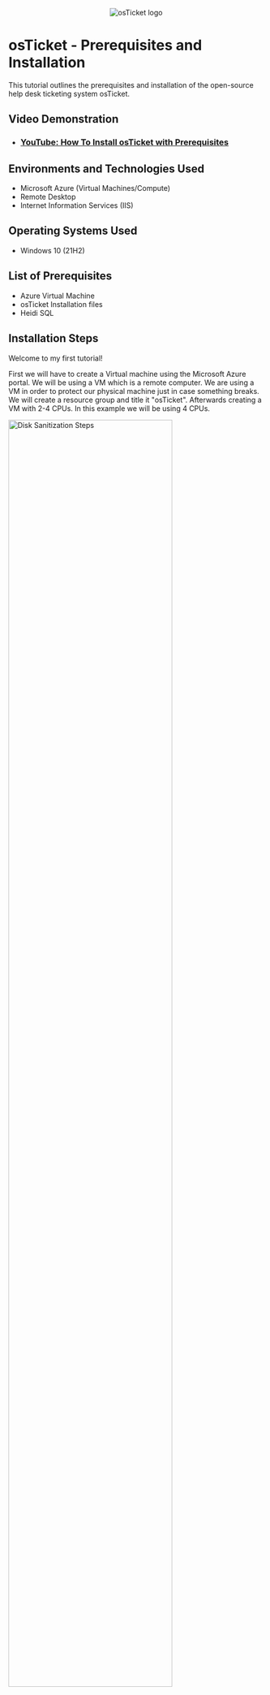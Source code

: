 <p align="center">
<img src="https://i.imgur.com/Clzj7Xs.png" alt="osTicket logo"/>
</p>

<h1>osTicket - Prerequisites and Installation</h1>
This tutorial outlines the prerequisites and installation of the open-source help desk ticketing system osTicket.<br />


<h2>Video Demonstration</h2>

- ### [YouTube: How To Install osTicket with Prerequisites](https://www.youtube.com)

<h2>Environments and Technologies Used</h2>

- Microsoft Azure (Virtual Machines/Compute)
- Remote Desktop
- Internet Information Services (IIS)

<h2>Operating Systems Used </h2>

- Windows 10</b> (21H2)

<h2>List of Prerequisites</h2>

- Azure Virtual Machine
- osTicket Installation files
- Heidi SQL

<h2>Installation Steps</h2>

Welcome to my first tutorial!

First we will have to create a Virtual machine using the Microsoft Azure portal. We will be using a VM which is a remote computer. We are using a VM in order to protect our physical machine just in case something breaks. We will create a resource group and title it "osTicket". Afterwards creating a VM with 2-4 CPUs. In this example we will be using 4 CPUs.

<p>
<img src="https://i.imgur.com/DZyFdnX.png" height="80%" width="80%" alt="Disk Sanitization Steps"/>
</p>
<p>
Next simply connect to your newly created VM (Virtual Machine) using RDC (Remote DesktopConnection) using the public IPv4 address. If you are a Mac user you will have to download Microsoft RDC.
<p>
<img src="https://i.imgur.com/uLVKzxS.png" height="80%" width="80%" alt="Disk Sanitization Steps"/>
</p>
<p>
  <p>
<img src="https://imgur.com/a/NuvaxuZ" height="80%" width="80%" alt="Disk Sanitization Steps"/>
</p>
<p>

<h2>Installation Steps</h2>

Enable IIS (Internet Information Services)

Install  Web Platform Installer

Install MySQL

Set up User Name and Password

<p>
<img src="https://i.imgur.com/DJmEXEB.png" height="80%" width="80%" alt="Disk Sanitization Steps"/>
</p>
<p>




<p>
<img src="https://i.imgur.com/DJmEXEB.png" height="80%" width="80%" alt="Disk Sanitization Steps"/>
</p>
Now that you are connected to your VM you will have to enable IIS. Simply access the control panel then select uninstall a program. Off to the left select "Turn windows features on/off". A list will appear then you will enable Internet Information Services.
<p>
<p>
<img src="https://i.imgur.com/OPaIGoN.png" height="80%" width="80%" alt="Disk Sanitization Steps"/>
</p>
<p>
<p>
<img src="https://i.imgur.com/DJmEXEB.png" height="80%" width="80%" alt="Disk Sanitization Steps"/>
</p>
<p>

Furthermore, Now that we have enabled IIS we need to install Web Platform Installer. Here is a link: https://drive.google.com/drive/u/0/folders/1APMfNyfNzcxZC6EzdaNfdZsUwxWYChf6
This link will provide you with all of the material needed to download osTicket and get it up and running. Simply click the link and install the Web Platform Installer, 

After installing Web Installer Platform, open it and install MySQL 5.5 from inside the application. Then install the x86 version of PHP up until 7.3. If you encounter any failed files such as C++ redistributable package as well as PHP 7.3.8 and PHP Manager for IIS, you can find those files with the install link.

</p>
<br /></p>
<p>
 Download osTicket and extract it. Copy the “upload” folder into c:\inetpub\wwwroot. Then rename the folder to osTicket.
 
Open IIS Manager and restart the server. Once inside IIS manager go to Sites->Default->osTicket on the right, click "Browse*.80" from there your default browser should open osTicket webserver.
  <p>
<img src="https://i.imgur.com/4AkTkV0.png" height="80%" width="80%" alt="Disk Sanitization Steps"/>
</p>
<p>
  
 
 To enable some extensions in IIS manager, go to Sites->Default->osTicket. Then double click on PHP manager and click on “Disable or enable an extension”. Enable “php_intl.dll” & “php_opcache.dll”. Then refresh the osTicket webserver and observe the changes. You should see that “Intl Extension” is now enabled.
 
 Go back into c:\inetpub\wwwroot\osTicket\include\ost-sampleconfig.php rename the file to c:\inetpub\wwwroot\osTicket\include\ost-config.php
Assign permissions to ost-config.php Disable inheritance->Remove all
 
 After setting up osTicket in the browser (click continue), you can name the Helpdesk to your liking and select a default email that will receive emails from customers who submit tickets.
 
 
 
 
 
Lorem ipsum dolor sit amet, consectetur adipiscing elit, sed do eiusmod tempor incididunt ut labore et dolore magna aliqua. Ut enim ad minim veniam, quis nostrud exercitation ullamco laboris nisi ut aliquip ex ea commodo consequat. Duis aute irure dolor in reprehenderit in voluptate velit esse cillum dolore eu fugiat nulla pariatur.

